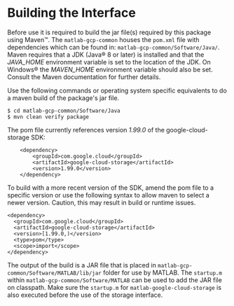 # Building the Interface

Before use it is required to build the jar file(s) required by this package using Maven™. 
The ```matlab-gcp-common``` houses the ```pom.xml``` file with dependencies which can be found in: ```matlab-gcp-common/Software/Java/```. Maven requires that a JDK (Java® 8 or later) is installed and that the *JAVA_HOME* environment variable is set to the location of the JDK. On Windows® the *MAVEN_HOME* environment variable should also be set. Consult the Maven documentation for further details.

Use the following commands or operating system specific equivalents to do a maven build of the package's jar file.
```
$ cd matlab-gcp-common/Software/Java
$ mvn clean verify package
```

The pom file currently references version *1.99.0* of the google-cloud-storage SDK:
```
    <dependency>
        <groupId>com.google.cloud</groupId>
        <artifactId>google-cloud-storage</artifactId>
        <version>1.99.0</version>
    </dependency>
```

To build with a more recent version of the SDK, amend the pom file to a specific version or use the following syntax to allow maven to select a newer version. Caution, this may result in build or runtime issues.
```
<dependency>
  <groupId>com.google.cloud</groupId>
  <artifactId>google-cloud-storage</artifactId>
  <version>[1.99.0,)</version>
  <type>pom</type>
  <scope>import</scope>
</dependency>
```    

The output of the build is a JAR file that is placed in ```matlab-gcp-common/Software/MATLAB/lib/jar``` folder for use by MATLAB.
The ```startup.m``` within ```matlab-gcp-common/Software/MATLAB``` can be used to add the JAR file on classpath.
Make sure the ```startup.m``` for ```matlab-google-cloud-storage``` is also executed before the use of the storage interface.

[//]: #  (Copyright 2020 The MathWorks, Inc.)
